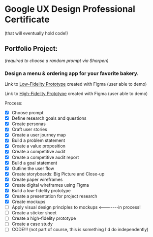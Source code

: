 # Google UX Design Professional Certificate
(that will eventually hold code!)

## Portfolio Project: 
*(required to choose a random prompt via Sharpen)*
### Design a menu & ordering app for your favorite bakery. 
Link to [Low-Fidelity Prototype](https://www.figma.com/proto/99Y631GT8ZoZdbB85gILgB/Untitled?type=design&node-id=216-679&scaling=min-zoom&page-id=216%3A557&starting-point-node-id=216%3A679) created with Figma (user able to demo)

Link to [High-Fidelity Prototype](https://www.figma.com/proto/99Y631GT8ZoZdbB85gILgB/Untitled?type=design&node-id=258-305&scaling=scale-down&page-id=258%3A290&starting-point-node-id=258%3A305) created with Figma (user able to demo)

Process:
- [x] Choose prompt
- [x] Define research goals and questions
- [x] Create personas
- [x] Craft user stories
- [x] Create a user journey map
- [x] Build a problem statement
- [x] Create a value proposition
- [x] Create a competitive audit
- [x] Create a competitive audit report
- [x] Build a goal statement
- [x] Outline the user flow
- [x] Create storyboards: Big Picture and Close-up
- [x] Create paper wireframes
- [x] Create digital wireframes using Figma
- [x] Build a low-fidelity prototype
- [x] Create a presentation for project research
- [x] Create mockups
- [ ] Apply visual design principles to mockups <-------in process!
- [ ] Create a sticker sheet
- [ ] Create a high-fidelity prototype
- [ ] Create a case study
- [ ] CODE!!! (not part of course, this is something I'd do independently)
